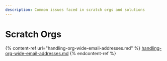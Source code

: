 ```yaml
---
description: Common issues faced in scratch orgs and solutions
---
```


# Scratch Orgs

{% content-ref url="handling-org-wide-email-addresses.md" %}
[handling-org-wide-email-addresses.md](handling-org-wide-email-addresses.md)
{% endcontent-ref %}
